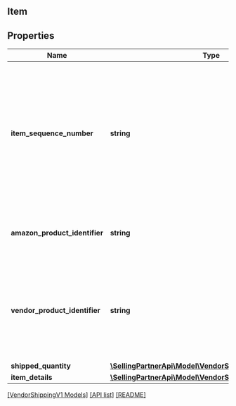 ## Item

## Properties

Name | Type | Description | Notes
------------ | ------------- | ------------- | -------------
**item_sequence_number** | **string** | Item sequence number for the item. The first item will be 001, the second 002, and so on. This number is used as a reference to refer to this item from the carton or pallet level. |
**amazon_product_identifier** | **string** | Amazon Standard Identification Number (ASIN) of an item. | [optional]
**vendor_product_identifier** | **string** | The vendor selected product identification of the item. Should be the same as was sent in the purchase order. | [optional]
**shipped_quantity** | [**\SellingPartnerApi\Model\VendorShippingV1\ItemQuantity**](ItemQuantity.md) |  |
**item_details** | [**\SellingPartnerApi\Model\VendorShippingV1\ItemDetails**](ItemDetails.md) |  | [optional]

[[VendorShippingV1 Models]](../) [[API list]](../../Api) [[README]](../../../README.md)
